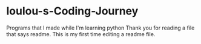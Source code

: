 # loulou-s-Coding-Journey
Programs that I made while I'm learning python
Thank you for reading a file that says readme. This is my first time editing a readme file.
